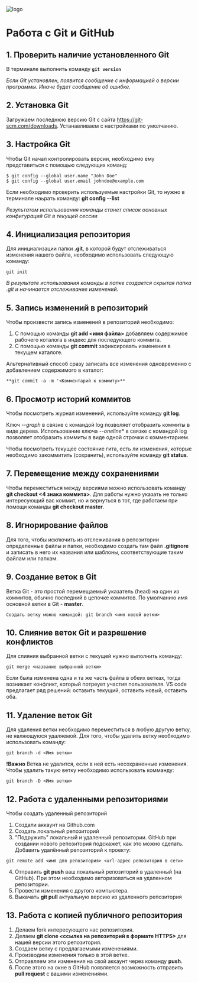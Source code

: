 ![logo](logo.png)
# Работа с Git и GitHub
## 1. Проверить наличие установленного Git
В терминале выполнить команду **`git version`**

*Если Git установлен, появится сообщение с информацией о версии программы. Иначе будет сообщение об ошибке.*

## 2. Установка Git
Загружаем последнюю версию Git с сайта https://git-scm.com/downloads. Устанавливаем с настройками по умолчанию. 

## 3. Настройка Git
Чтобы Git начал контролировать версии, необходимо ему представиться с помощью следующих команд:
```
$ git config --global user.name "John Doe"
$ git config --global user.email johndoe@example.com
```
Если необходимо проверить используемые настройки Git, то нужно в терминале наьрать команду:
**git config --list**

*Результатом использования команды станет список основных конфигураций Git в текущей сессии*
## 4. Инициализация репозитория
Для инициализации папки **.git**, в которой будут отслеживаться изменения нашего файла, необходимо использовать следующую команду:
```
git init
```
*В результате использования команды в папке создается скрытая папка .git и начинается отслеживание изменений.*
## 5. Запись изменений в репозиторий
Чтобы произвести запись изменений в репозиторий необходимо:
1. С помощью команды **git add <имя файла>** добавляем содержимое рабочего коталога в индекс для последующего коммита.
2. С помощью команды **git commit** зафиксировать изменения в текущем каталоге.

Альтернативный способ сразу записать все изменения одновременно с добавлением содержимого в каталог:
```
**git commit -a -m '<Комментарий к коммиту>**
```
## 6. Просмотр историй коммитов
Чтобы посмотреть журнал изменений, используйте команду **git log**.

Ключ *--graph* в связке с командой log позволяет отобразить коммиты в виде дерева.
Использование ключа *--oneline** в связке с командой log позволяет отобразить коммиты в виде одной строчки с комментарием.

Чтобы посмотреть текущее состояние гита, есть ли изменения, которые необходимо закоммитить (сохранить), используйте команду **git status**.
## 7. Перемещение между сохранениями
Чтобы переместиться между версиями можно использовать команду **git checkout <4 знака коммита>**.
Для работы нужно указать не только интересующий вас коммит, но и вернуться в тот, где работаем при помощи команды **git checkout master**.

## 8. Игнорирование файлов
Для того, чтобы исключить из отслеживания в репозитории определенные файлы и папки, необходимо создать там файл **.gitignore** и записать в него их названия или шаблоны, соответствующие таким файлам или папкам.

## 9. Создание веток в Git
Ветка Git - это простой перемещаемый указатель (head) на один из коммитов, обычно последний в цепочке коммитов.
По умолчанию имя основной ветки в Git - **master**.
```
Создать ветку можно командой: git branch <имя новой ветки>
```
## 10. Слияние веток Git и разрешение конфликтов
Для слияния выбранной ветки с текущей нужно выполнить команду:
```
git merge <название выбранной ветки>
```
Если была изменена одна и та же часть файла в обеих ветках, тогда возникает конфликт, который потреует участия пользователя. VS code предлагает ряд решений: оставить текущий, оставить новый, оставить оба.

## 11. Удаление веток Git
Для удаления ветки необходимо переместиться в любую другую ветку, не являющуюся удаляемой. Для того, чтобы удалить ветку необходимо использовать команду:
```
git branch -d <Имя ветки>
```
**!Важно** Ветка не удалится, если в ней есть несохраненные изменения.
Чтобы удалить такую ветку необходимо использовать комманду:
```
git branch -D <Имя ветки>
```
## 12. Работа с удаленными репозиториями
Чтобы создать удаленный репозиторий
1. Создали аккаунт на Github.com
2. Создать локальный репозиторий
3. "Подружить" локальный и удаленный репозитории. GitHub при создании нового репозитория подскажет, как это можно сделать.
Добавить удалённый репозиторий к проекту:
```
git remote add <имя для репозитория> <url-адрес репозитория в сети>
```
4. Отправить **git push** ваш локальный репозиторий в удаленный (на GitHub). При этом необходимо авторизоваться на удаленном репозитории.
5. Провести изменения с другого компьютера.
6. Выкачать **git pull** актуальную версию из удаленного репозитория

## 13. Работа с копией публичного репозитория
1. Делаем fork интересующего нас репозитория.
2. Делаем **git clone <ссылка на репозиторий в формате HTTPS>** для нашей версии этого репозитория.
3. Создаем ветку с предлагаемыми изменениями.
4. Производим изменения только в этой ветке.
5. Отправляем эти изменения на свой аккаунт через команду **push**.
6. После этого на окне в GitHub появляется возможность отправить **pull request** с вашими изменениями.
